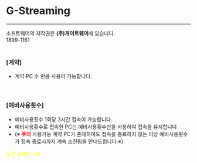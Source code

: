 # G-Streaming

***

소프트웨어의 저작권은 **(주)게이트웨이**에 있습니다.<br>
1899-1161<br><br>


### **[계약]**

- 계약 PC 수 만큼 사용이 가능합니다.<br><br><br>

### **[예비사용횟수]**

- 예비사용횟수 1회당 3시간 접속이 가능합니다.<br>
- 예비사용횟수로 접속한 PC는 예비사용횟수만을 사용하여 접속을 유지합니다<br>
- (※ <span style="color:red">**주의**</span> 사용가능 계약 PC가 존재하여도 접속을 종료하지 않는 이상 예비사용횟수가 접속 종료시까지 계속 소진됨을 안내드립니다.※)<br>

<span style="color:yellow">노란 글씨입니다.</span>
